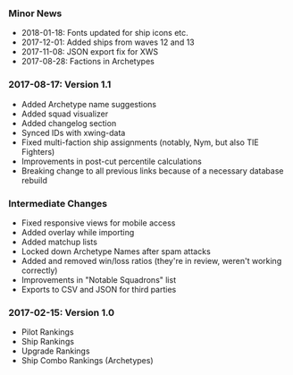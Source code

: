 ### Minor News

* 2018-01-18: Fonts updated for ship icons etc.
* 2017-12-01: Added ships from waves 12 and 13
* 2017-11-08: JSON export fix for XWS
* 2017-08-28: Factions in Archetypes

### 2017-08-17: Version 1.1

* Added Archetype name suggestions
* Added squad visualizer
* Added changelog section
* Synced IDs with xwing-data
* Fixed multi-faction ship assignments (notably, Nym, but also TIE Fighters)
* Improvements in post-cut percentile calculations
* Breaking change to all previous links because of a necessary database rebuild

### Intermediate Changes

* Fixed responsive views for mobile access
* Added overlay while importing
* Added matchup lists
* Locked down Archetype Names after spam attacks
* Added and removed win/loss ratios (they're in review, weren't working correctly)
* Improvements in "Notable Squadrons" list
* Exports to CSV and JSON for third parties

### 2017-02-15: Version 1.0

* Pilot Rankings
* Ship Rankings
* Upgrade Rankings
* Ship Combo Rankings (Archetypes)
